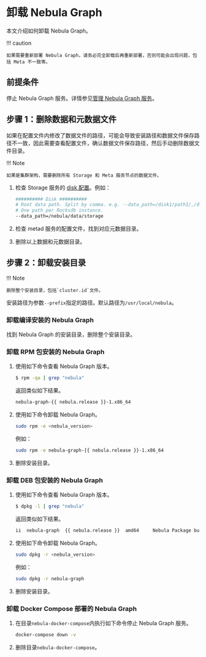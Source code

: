 # 卸载 Nebula Graph

本文介绍如何卸载 Nebula Graph。

!!! caution

    如果需要重新部署 Nebula Graph，请务必完全卸载后再重新部署，否则可能会出现问题，包括 Meta 不一致等。

## 前提条件

停止 Nebula Graph 服务。详情参见[管理 Nebula Graph 服务](../2.quick-start/5.start-stop-service.md)。

## 步骤 1：删除数据和元数据文件

如果在配置文件内修改了数据文件的路径，可能会导致安装路径和数据文件保存路径不一致，因此需要查看配置文件，确认数据文件保存路径，然后手动删除数据文件目录。

!!! Note

    如果是集群架构，需要删除所有 Storage 和 Meta 服务节点的数据文件。

1. 检查 Storage 服务的 [disk 配置](../5.configurations-and-logs/1.configurations/4.storage-config.md#disk)。例如：

    ```bash
    ########## Disk ##########
    # Root data path. Split by comma. e.g. --data_path=/disk1/path1/,/disk2/path2/
    # One path per Rocksdb instance.
    --data_path=/nebula/data/storage
    ```

2. 检查 metad 服务的配置文件，找到对应元数据目录。

3. 删除以上数据和元数据目录。

## 步骤 2：卸载安装目录

!!! Note

    删除整个安装目录，包括`cluster.id`文件。

安装路径为参数`--prefix`指定的路径。默认路径为`/usr/local/nebula`。

### 卸载编译安装的 Nebula Graph

找到 Nebula Graph 的安装目录，删除整个安装目录。

### 卸载 RPM 包安装的 Nebula Graph

1. 使用如下命令查看 Nebula Graph 版本。

    ```bash
    $ rpm -qa | grep "nebula"
    ```

    返回类似如下结果。

    ```bash
    nebula-graph-{{ nebula.release }}-1.x86_64
    ```

2. 使用如下命令卸载 Nebula Graph。

    ```bash
    sudo rpm -e <nebula_version>
    ```

    例如：

    ```bash
    sudo rpm -e nebula-graph-{{ nebula.release }}-1.x86_64
    ```

3. 删除安装目录。

### 卸载 DEB 包安装的 Nebula Graph

1. 使用如下命令查看 Nebula Graph 版本。

    ```bash
    $ dpkg -l | grep "nebula"
    ```

    返回类似如下结果。

    ```bash
    ii  nebula-graph  {{ nebula.release }}  amd64     Nebula Package built using CMake
    ```

2. 使用如下命令卸载 Nebula Graph。

    ```bash
    sudo dpkg -r <nebula_version>
    ```

    例如：

    ```bash
    sudo dpkg -r nebula-graph
    ```

3. 删除安装目录。

### 卸载 Docker Compose 部署的 Nebula Graph

1. 在目录`nebula-docker-compose`内执行如下命令停止 Nebula Graph 服务。

    ```bash
    docker-compose down -v
    ```

2. 删除目录`nebula-docker-compose`。
